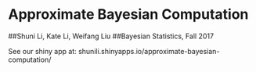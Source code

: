 # Approximate Bayesian Computation
##Shuni Li, Kate Li, Weifang Liu
##Bayesian Statistics, Fall 2017

See our shiny app at: shunili.shinyapps.io/approximate-bayesian-computation/
